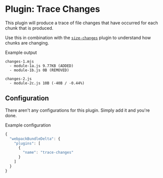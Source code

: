 # Plugin: Trace Changes

This plugin will produce a trace of file changes that have occurred for each chunk that is produced.

Use this in combination with the [`size-changes`](../size-changes) plugin to understand how chunks are changing.

Example output

```
changes-1.mjs
  - module-1a.js 9.77KB (ADDED)
  - module-1b.js 0B (REMOVED)

changes-2.js
  - module-2c.js 10B (-40B / -0.44%)
```

## Configuration

There aren't any configurations for this plugin. Simply add it and you're done.

Example configuration
``` javascript
{
  "webpackBundleDelta": {
    "plugins": [
      {
        "name": "trace-changes"
      }
    ]
  }
}
```
